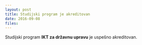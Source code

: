 ```yaml
---
layout: post
title: Studijski program je akreditovan
date: 2016-09-08
files: 
---
```


Studijski program **IKT za državnu upravu** je uspešno akreditovan.
